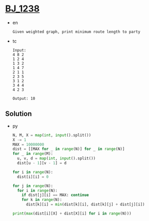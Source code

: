 # [BJ_1238](https://acmicpc.net/problem/1238)

* en

  ```en
  Given weighted graph, print minimum route length to party
  ```

* tc

  ```tc
  Input:
  4 8 2
  1 2 4
  1 3 2
  1 4 7
  2 1 1
  2 3 5
  3 1 2
  3 4 4
  4 2 3

  Output: 10
  ```

## Solution

* py

  ```py
  N, M, X = map(int, input().split())
  X -= 1
  MAX = 10000000
  dist = [[MAX for _ in range(N)] for _ in range(N)]
  for _ in range(M):
    u, v, d = map(int, input().split())
    dist[u - 1][v - 1] = d

  for i in range(N):
    dist[i][i] = 0

  for j in range(N):
    for i in range(N):
      if dist[j][i] == MAX: continue
      for k in range(N):
        dist[k][i] = min(dist[k][i], dist[k][j] + dist[j][i])

  print(max(dist[i][X] + dist[X][i] for i in range(N)))
  ```
